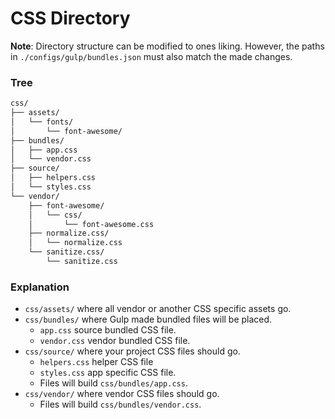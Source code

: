 # CSS Directory

**Note**: Directory structure can be modified to ones liking. However, the paths in `./configs/gulp/bundles.json` must also match the made changes.

### Tree

```bash
css/
├── assets/
│   └── fonts/
│       └── font-awesome/
├── bundles/
│   ├── app.css
│   └── vendor.css
├── source/
│   ├── helpers.css
│   └── styles.css
└── vendor/
	├── font-awesome/
	│   └── css/
	│       └── font-awesome.css
	├── normalize.css/
	│   └── normalize.css
	└── sanitize.css/
		└── sanitize.css
```

### Explanation

- `css/assets/` where all vendor or another CSS specific assets go. 
- `css/bundles/` where Gulp made bundled files will be placed.
	- `app.css` source bundled CSS file.
	- `vendor.css` vendor bundled CSS file.
- `css/source/` where your project CSS files should go.
	- `helpers.css` helper CSS file
	- `styles.css` app specific CSS file.
	- Files will build `css/bundles/app.css`.
- `css/vendor/` where vendor CSS files should go.
	- Files will build `css/bundles/vendor.css`.
